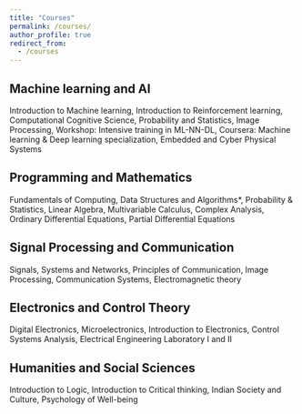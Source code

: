 ```yaml
---
title: "Courses"
permalink: /courses/
author_profile: true
redirect_from:
  - /courses
---
```

## Machine learning and AI
Introduction to Machine learning, Introduction to Reinforcement learning, Computational Cognitive Science, Probability and Statistics, Image Processing, Workshop: Intensive training in ML-NN-DL, Coursera: Machine learning & Deep learning specialization, Embedded and Cyber Physical Systems

## Programming and Mathematics
Fundamentals of Computing, Data Structures and Algorithms*, Probability & Statistics, Linear Algebra, Multivariable Calculus, Complex Analysis, Ordinary Differential Equations, Partial Differential Equations

## Signal Processing and Communication 
Signals, Systems and Networks, Principles of Communication, Image Processing, Communication Systems, Electromagnetic theory

## Electronics and Control Theory
Digital Electronics, Microelectronics, Introduction to Electronics, Control Systems Analysis, Electrical Engineering Laboratory I and II

## Humanities and Social Sciences
Introduction to Logic, Introduction to Critical thinking, Indian Society and Culture, Psychology of Well-being
